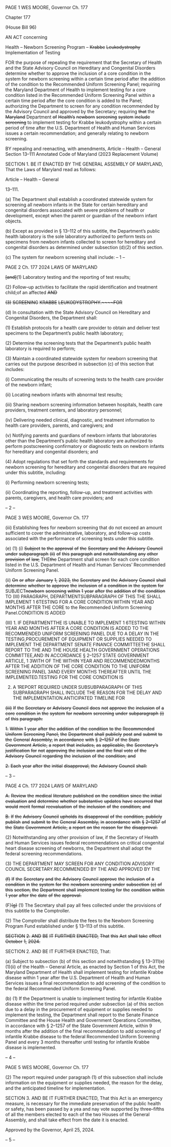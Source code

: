 PAGE 1
WES MOORE, Governor Ch. 177

Chapter 177

(House Bill 96)

AN ACT concerning

Health – Newborn Screening Program – ~~Krabbe~~ ~~Leukodystrophy~~
Implementation of Testing

FOR the purpose of repealing the requirement that the Secretary of Health and the State
Advisory Council on Hereditary and Congenital Disorders determine whether to
approve the inclusion of a core condition in the system for newborn screening within
a certain time period after the addition of the condition to the Recommended Uniform
Screening Panel; requiring the Maryland Department of Health to implement
testing for a core condition listed in the Recommended Uniform Screening Panel
within a certain time period after the core condition is added to the Panel;
authorizing the Department to screen for any condition recommended by the
Advisory Council and approved by the Secretary; requiring ~~that~~ the ~~Maryland~~
Department ~~of~~ ~~Health’s~~ ~~newborn~~ ~~screening~~ ~~system~~ ~~include~~ ~~screening~~ to implement
testing for Krabbe leukodystrophy within a certain period of time after the U.S.
Department of Health and Human Services issues a certain recommendation; and
generally relating to newborn screening.

BY repealing and reenacting, with amendments,
Article – Health – General
Section 13–111
Annotated Code of Maryland
(2023 Replacement Volume)

SECTION 1. BE IT ENACTED BY THE GENERAL ASSEMBLY OF MARYLAND,
That the Laws of Maryland read as follows:

Article – Health – General

13–111.

(a) The Department shall establish a coordinated statewide system for screening
all newborn infants in the State for certain hereditary and congenital disorders associated
with severe problems of health or development, except when the parent or guardian of the
newborn infant objects.

(b) Except as provided in § 13–112 of this subtitle, the Department’s public health
laboratory is the sole laboratory authorized to perform tests on specimens from newborn
infants collected to screen for hereditary and congenital disorders as determined under
subsection (d)(2) of this section.

(c) The system for newborn screening shall include:
– 1 –

PAGE 2
Ch. 177 2024 LAWS OF MARYLAND

~~[and]~~(1) Laboratory testing and the reporting of test results;

(2) Follow–up activities to facilitate the rapid identification and treatment
child;of an affected ~~AND~~

~~(3)~~ ~~SCREENING~~ ~~KRABBE~~ ~~LEUKODYSTROPHY.~~~~FOR~~

(d) In consultation with the State Advisory Council on Hereditary and Congenital
Disorders, the Department shall:

(1) Establish protocols for a health care provider to obtain and deliver test
specimens to the Department’s public health laboratory;

(2) Determine the screening tests that the Department’s public health
laboratory is required to perform;

(3) Maintain a coordinated statewide system for newborn screening that
carries out the purpose described in subsection (c) of this section that includes:

(i) Communicating the results of screening tests to the health care
provider of the newborn infant;

(ii) Locating newborn infants with abnormal test results;

(iii) Sharing newborn screening information between hospitals,
health care providers, treatment centers, and laboratory personnel;

(iv) Delivering needed clinical, diagnostic, and treatment
information to health care providers, parents, and caregivers; and

(v) Notifying parents and guardians of newborn infants that
laboratories other than the Department’s public health laboratory are authorized to
perform postscreening confirmatory or diagnostic tests on newborn infants for hereditary
and congenital disorders; and

(4) Adopt regulations that set forth the standards and requirements for
newborn screening for hereditary and congenital disorders that are required under this
subtitle, including:

(i) Performing newborn screening tests;

(ii) Coordinating the reporting, follow–up, and treatment activities
with parents, caregivers, and health care providers; and

– 2 –

PAGE 3
WES MOORE, Governor Ch. 177

(iii) Establishing fees for newborn screening that do not exceed an
amount sufficient to cover the administrative, laboratory, and follow–up costs associated
with the performance of screening tests under this subtitle.

(e) (1) (i) ~~Subject~~ ~~to~~ ~~the~~ ~~approval~~ ~~of~~ ~~the~~ ~~Secretary~~ ~~and~~ ~~the~~ ~~Advisory~~ ~~Council~~
~~under~~ ~~subparagraph~~ ~~(ii)~~ ~~of~~ ~~this~~ ~~paragraph~~ ~~and~~ ~~notwithstanding~~ ~~any~~ ~~other~~ ~~provision~~ ~~of~~ ~~law,~~
THE~~the~~ Department shall screen for each core condition listed in the U.S. Department of
Health and Human Services’ Recommended Uniform Screening Panel.

(ii) ~~On~~ ~~or~~ ~~after~~ ~~January~~ ~~1,~~ ~~2023,~~ ~~the~~ ~~Secretary~~ ~~and~~ ~~the~~ ~~Advisory~~
~~Council~~ ~~shall~~ ~~determine~~ ~~whether~~ ~~to~~ ~~approve~~ ~~the~~ ~~inclusion~~ ~~of~~ ~~a~~ ~~condition~~ ~~in~~ ~~the~~ ~~system~~ ~~for~~
SUBJECT~~newborn~~ ~~screening~~ ~~within~~ ~~1~~ ~~year~~ ~~after~~ ~~the~~ ~~addition~~ ~~of~~ ~~the~~ ~~condition~~ TO
(III) PARAGRAPH, DEPARTMENTSUBPARAGRAPH OF THIS THE SHALL IMPLEMENT
1 6TESTING FOR A CORE CONDITION WITHIN YEAR AND MONTHS AFTER THE CORE
to the Recommended Uniform Screening Panel.CONDITION IS ADDED

(III) 1. IF DEPARTMENTTHE IS UNABLE TO IMPLEMENT
1 6TESTING WITHIN YEAR AND MONTHS AFTER A CORE CONDITION IS ADDED TO THE
RECOMMENDED UNIFORM SCREENING PANEL DUE TO A DELAY IN THE
TESTING,PROCUREMENT OF EQUIPMENT OR SUPPLIES NEEDED TO IMPLEMENT THE
DEPARTMENT SENATE FINANCE COMMITTEETHE SHALL REPORT TO THE AND THE
HOUSE HEALTH GOVERNMENT OPERATIONS COMMITTEE,AND IN ACCORDANCE
§ 2–1257 STATE GOVERNMENT ARTICLE, 1 3WITH OF THE WITHIN YEAR AND
RECOMMENDEDMONTHS AFTER THE ADDITION OF THE CORE CONDITION TO THE
UNIFORM SCREENING PANEL 3AND EVERY MONTHS THEREAFTER UNTIL THE
IMPLEMENTED.TESTING FOR THE CORE CONDITION IS

2. A 1REPORT REQUIRED UNDER SUBSUBPARAGRAPH
OF THIS SUBPARAGRAPH SHALL INCLUDE THE REASON FOR THE DELAY AND THE
IMPLEMENTATION.ANTICIPATED TIMELINE FOR

~~(iii)~~ ~~If~~ ~~the~~ ~~Secretary~~ ~~or~~ ~~Advisory~~ ~~Council~~ ~~does~~ ~~not~~ ~~approve~~ ~~the~~
~~inclusion~~ ~~of~~ ~~a~~ ~~core~~ ~~condition~~ ~~in~~ ~~the~~ ~~system~~ ~~for~~ ~~newborn~~ ~~screening~~ ~~under~~ ~~subparagraph~~ ~~(i)~~ ~~of~~
~~this~~ ~~paragraph:~~

~~1.~~ ~~Within~~ ~~1~~ ~~year~~ ~~after~~ ~~the~~ ~~addition~~ ~~of~~ ~~the~~ ~~condition~~ ~~to~~ ~~the~~
~~Recommended~~ ~~Uniform~~ ~~Screening~~ ~~Panel,~~ ~~the~~ ~~Department~~ ~~shall~~ ~~publicly~~ ~~post~~ ~~and~~ ~~submit~~ ~~to~~
~~the~~ ~~General~~ ~~Assembly,~~ ~~in~~ ~~accordance~~ ~~with~~ ~~§~~ ~~2–1257~~ ~~of~~ ~~the~~ ~~State~~ ~~Government~~ ~~Article,~~ ~~a~~
~~report~~ ~~that~~ ~~includes,~~ ~~as~~ ~~applicable,~~ ~~the~~ ~~Secretary’s~~ ~~justification~~ ~~for~~ ~~not~~ ~~approving~~ ~~the~~
~~inclusion~~ ~~and~~ ~~the~~ ~~final~~ ~~vote~~ ~~of~~ ~~the~~ ~~Advisory~~ ~~Council~~ ~~regarding~~ ~~the~~ ~~inclusion~~ ~~of~~ ~~the~~ ~~condition;~~
~~and~~

~~2.~~ ~~Each~~ ~~year~~ ~~after~~ ~~the~~ ~~initial~~ ~~disapproval,~~ ~~the~~ ~~Advisory~~
~~Council~~ ~~shall:~~

– 3 –

PAGE 4
Ch. 177 2024 LAWS OF MARYLAND

~~A.~~ ~~Review~~ ~~the~~ ~~medical~~ ~~literature~~ ~~published~~ ~~on~~ ~~the~~ ~~condition~~
~~since~~ ~~the~~ ~~initial~~ ~~evaluation~~ ~~and~~ ~~determine~~ ~~whether~~ ~~substantive~~ ~~updates~~ ~~have~~ ~~occurred~~ ~~that~~
~~would~~ ~~merit~~ ~~formal~~ ~~reevaluation~~ ~~of~~ ~~the~~ ~~inclusion~~ ~~of~~ ~~the~~ ~~condition;~~ ~~and~~

~~B.~~ ~~If~~ ~~the~~ ~~Advisory~~ ~~Council~~ ~~upholds~~ ~~its~~ ~~disapproval~~ ~~of~~ ~~the~~
~~condition,~~ ~~publicly~~ ~~publish~~ ~~and~~ ~~submit~~ ~~to~~ ~~the~~ ~~General~~ ~~Assembly,~~ ~~in~~ ~~accordance~~ ~~with~~ ~~§~~
~~2–1257~~ ~~of~~ ~~the~~ ~~State~~ ~~Government~~ ~~Article,~~ ~~a~~ ~~report~~ ~~on~~ ~~the~~ ~~reason~~ ~~for~~ ~~the~~ ~~disapproval.~~

(2) Notwithstanding any other provision of law, if the Secretary of Health
and Human Services issues federal recommendations on critical congenital heart disease
screening of newborns, the Department shall adopt the federal screening recommendations.

(3) THE DEPARTMENT MAY SCREEN FOR ANY CONDITION
ADVISORY COUNCIL SECRETARY.RECOMMENDED BY THE AND APPROVED BY THE

~~(f)~~ ~~If~~ ~~the~~ ~~Secretary~~ ~~and~~ ~~the~~ ~~Advisory~~ ~~Council~~ ~~approve~~ ~~the~~ ~~inclusion~~ ~~of~~ ~~a~~ ~~condition~~
~~in~~ ~~the~~ ~~system~~ ~~for~~ ~~the~~ ~~newborn~~ ~~screening~~ ~~under~~ ~~subsection~~ ~~(e)~~ ~~of~~ ~~this~~ ~~section,~~ ~~the~~
~~Department~~ ~~shall~~ ~~implement~~ ~~testing~~ ~~for~~ ~~the~~ ~~condition~~ ~~within~~ ~~1~~ ~~year~~ ~~after~~ ~~the~~ ~~date~~ ~~of~~ ~~the~~
~~approval.~~

(F)~~(g)~~ (1) The Secretary shall pay all fees collected under the provisions of
this subtitle to the Comptroller.

(2) The Comptroller shall distribute the fees to the Newborn Screening
Program Fund established under § 13–113 of this subtitle.

~~SECTION~~ ~~2.~~ ~~AND~~ ~~BE~~ ~~IT~~ ~~FURTHER~~ ~~ENACTED,~~ ~~That~~ ~~this~~ ~~Act~~ ~~shall~~ ~~take~~ ~~effect~~
~~October~~ ~~1,~~ ~~2024.~~

SECTION 2. AND BE IT FURTHER ENACTED, That:

(a) Subject to subsection (b) of this section and notwithstanding § 13–311(e)(1)(ii)
of the Health – General Article, as enacted by Section 1 of this Act, the Maryland
Department of Health shall implement testing for infantile Krabbe disease within 1 year
after the U.S. Department of Health and Human Services issues a final recommendation
to add screening of the condition to the federal Recommended Uniform Screening Panel.

(b) (1) If the Department is unable to implement testing for infantile Krabbe
disease within the time period required under subsection (a) of this section due to a delay
in the procurement of equipment or supplies needed to implement the testing, the
Department shall report to the Senate Finance Committee and the House Health and
Government Operations Committee, in accordance with § 2–1257 of the State Government
Article, within 9 months after the addition of the final recommendation to add screening of
infantile Krabbe disease to the federal Recommended Uniform Screening Panel and every
3 months thereafter until testing for infantile Krabbe disease is implemented.

– 4 –

PAGE 5
WES MOORE, Governor Ch. 177

(2) The report required under paragraph (1) of this subsection shall include
information on the equipment or supplies needed, the reason for the delay, and the
anticipated timeline for implementation.

SECTION 3. AND BE IT FURTHER ENACTED, That this Act is an emergency
measure, is necessary for the immediate preservation of the public health or safety, has
been passed by a yea and nay vote supported by three–fifths of all the members elected to
each of the two Houses of the General Assembly, and shall take effect from the date it is
enacted.

Approved by the Governor, April 25, 2024.

– 5 –